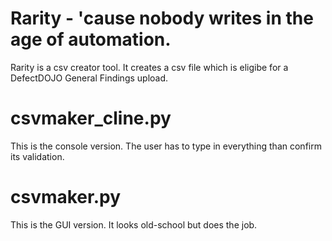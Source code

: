 # Rarity - 'cause nobody writes in the age of automation.

Rarity is a csv creator tool. It creates a csv file which is eligibe for a DefectDOJO General Findings upload.

# csvmaker_cline.py
This is the console version. The user has to type in everything than confirm its validation.

# csvmaker.py
This is the GUI version. It looks old-school but does the job.

